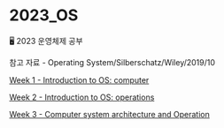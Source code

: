 # 2023_OS

🖥 2023 운영체제 공부

참고 자료 - Operating System/Silberschatz/Wiley/2019/10

[Week 1 - Introduction to OS: computer](https://github.com/jjaehwi/2023_OS/blob/main/Week_1/article.md)

[Week 2 - Introduction to OS: operations](https://github.com/jjaehwi/2023_OS/blob/main/Week_2/article.md)

[Week 3 - Computer system architecture and Operation](https://github.com/jjaehwi/2023_OS/blob/main/Week_3/article.md)
